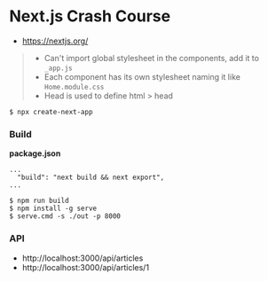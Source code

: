 # Next.js Crash Course

- https://nextjs.org/

> - Can't import global stylesheet in the components, add it to `_app.js`
> - Each component has its own stylesheet naming it like `Home.module.css`
> - Head is used to define html > head

```
$ npx create-next-app
```

### Build

**package.json**

```
...
  "build": "next build && next export",
...
```

```
$ npm run build
$ npm install -g serve
$ serve.cmd -s ./out -p 8000
```

### API

- http://localhost:3000/api/articles
- http://localhost:3000/api/articles/1
